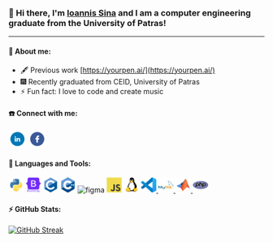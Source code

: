 ### 👋 Hi there, I'm [Ioannis Sina][website] and I am a computer engineering graduate from the University of Patras! 

<!-- [![Website](https://img.shields.io/website?label=IoannisSina.com&style=for-the-badge&url=https://ioannissina.github.io/)](https://ioannissina.github.io/) -->
---

#### :pencil: About me:

- 🖋️ Previous work [https://yourpen.ai/](https://yourpen.ai/)
- 🎆 Recently graduated from CEID, University of Patras
- ⚡ Fun fact: I love to code and create music



#### :telephone: Connect with me:

<a href="https://www.linkedin.com/in/ioannissina/" target="_blank"><img src="https://github.com/aritraroy/social-icons/blob/master/linkedin-icon.png?raw=true" width="35"></a>
<a href="https://www.facebook.com/john.sinas.18/" target="_blank"><img src="https://github.com/aritraroy/social-icons/blob/master/facebook-icon.png?raw=true" width="35"></a>
<br />



#### :wrench: Languages and Tools:

<a style="text-decoration: none;" href="https://www.python.org" target="_blank"> <img src="https://raw.githubusercontent.com/devicons/devicon/master/icons/python/python-original.svg" alt="python" width="30" height="30"/> </a>
<a style="text-decoration: none;" href="https://getbootstrap.com" target="_blank"> <img src="https://raw.githubusercontent.com/devicons/devicon/master/icons/bootstrap/bootstrap-plain-wordmark.svg" alt="bootstrap" width="30" height="30"/> </a> 
<a style="text-decoration: none;" href="https://www.cprogramming.com/" target="_blank"> <img src="https://raw.githubusercontent.com/devicons/devicon/master/icons/c/c-original.svg" alt="c" width="30" height="30"/> </a> 
<a style="text-decoration: none;" href="https://www.w3schools.com/cpp/" target="_blank"> <img src="https://raw.githubusercontent.com/devicons/devicon/master/icons/cplusplus/cplusplus-original.svg" alt="cplusplus" width="30" height="30"/> </a>
<a style="text-decoration: none;" href="https://www.figma.com/" target="_blank"> <img src="https://www.vectorlogo.zone/logos/figma/figma-icon.svg" alt="figma" width="30" height="30"/> </a>
<a style="text-decoration: none;" href="https://developer.mozilla.org/en-US/docs/Web/JavaScript" target="_blank"> <img src="https://raw.githubusercontent.com/devicons/devicon/master/icons/javascript/javascript-original.svg" alt="javascript" width="30" height="30"/> </a> 
<a style="text-decoration: none;" href="https://www.linux.org/" target="_blank"> <img src="https://raw.githubusercontent.com/devicons/devicon/master/icons/linux/linux-original.svg" alt="linux" width="30" height="30"/> </a>
<a href="https://visualstudio.microsoft.com/" target="_blank"> <img target="_blank" alt="Visual Studio Code" width="30" height="30" src="https://raw.githubusercontent.com/devicons/devicon/master/icons/vscode/vscode-original.svg" /> </a>
<a href="https://www.mysql.com/" target="_blank"> <img target="_blank" width="30" height="30" src="https://raw.githubusercontent.com/devicons/devicon/master/icons/mysql/mysql-original-wordmark.svg" /> </a>
<a href="https://www.mathworks.com/products/matlab.html" target="_blank"> <img target="_blank" width="30" height="30" src="https://raw.githubusercontent.com/devicons/devicon/master/icons/matlab/matlab-original.svg" /> </a>
<a href="https://www.php.net/" target="_blank"> <img target="_blank" width="30" height="30" src="https://raw.githubusercontent.com/devicons/devicon/master/icons/php/php-original.svg" /> </a>

#### :zap: GitHub Stats:

[![GitHub Streak](http://github-readme-streak-stats.herokuapp.com?user=IoannisSina&show_icons=true&layout=compact&theme=cobalt)](https://git.io/streak-stats)

[website]: https://sinaioannis.com/ 
[instagram]: https://www.instagram.com/j_sinakhs/ 
[linkedin]: https://www.linkedin.com/in/ioannis-sina-8b41531a1/ 
[facebook]: https://www.facebook.com/john.sinas.18/
